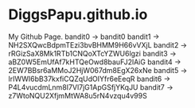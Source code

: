 # DiggsPapu.github.io
My Github Page.
bandit0 -> bandit0
bandit1 -> NH2SXQwcBdpmTEzi3bvBHMM9H66vVXjL
bandit2 -> rRGizSaX8Mk1RTb1CNQoXTcYZWU6lgzi
bandit3 -> aBZ0W5EmUfAf7kHTQeOwd8bauFJ2lAiG
bandit4 -> 2EW7BBsr6aMMoJ2HjW067dm8EgX26xNe
bandit5 -> lrIWWI6bB37kxfiCQZqUdOIYfr6eEeqR
bandit6 -> P4L4vucdmLnm8I7Vl7jG1ApGSfjYKqJU
bandit7 -> z7WtoNQU2XfjmMtWA8u5rN4vzqu4v99S

